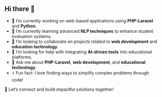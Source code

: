 ## Hi there 👋

<!--
**lordfrancis/lordfrancis** is a ✨ _special_ ✨ repository because its `README.md` (this file) appears on your GitHub profile.
-->

- 🔭 I’m currently working on web-based applications using **PHP-Laravel** and **Python**.  
- 🌱 I’m currently learning advanced **NLP techniques** to enhance student evaluation systems.  
- 👯 I’m looking to collaborate on projects related to **web development** and **education technology**.  
- 🤔 I’m looking for help with integrating **AI-driven tools** into educational platforms.  
- 💬 Ask me about **PHP-Laravel**, **web development**, and **educational technology**.  
- ⚡ Fun fact: I love finding ways to simplify complex problems through code!  

🌟 Let’s connect and build impactful solutions together!

